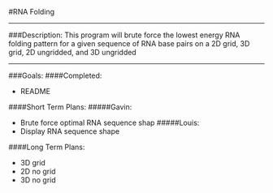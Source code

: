 #RNA Folding

---
###Description:
This program will brute force the lowest energy RNA folding pattern
for a given sequence of RNA base pairs on a 2D grid, 3D grid,
2D ungridded, and 3D ungridded

---
###Goals:
####Completed:
* README

####Short Term Plans:
#####Gavin:
* Brute force optimal RNA sequence shap
#####Louis:
* Display RNA sequence shape

####Long Term Plans:
* 3D grid
* 2D no grid
* 3D no grid
